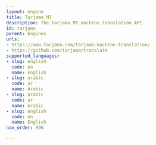 ```yaml
---
layout: engine
title: Tarjama MT
description: The Tarjama MT machine translation API
id: tarjama
parent: Engines
urls:
- https://www.tarjama.com/tarjama-machine-translation/
- https://github.com/tarjama/translate
supported_languages:
- slug: english
  code: en
  name: English
- slug: arabic
  code: ar
  name: Arabic
- slug: arabic
  code: ar
  name: Arabic
- slug: english
  code: en
  name: English
nav_order: 996

---
```



